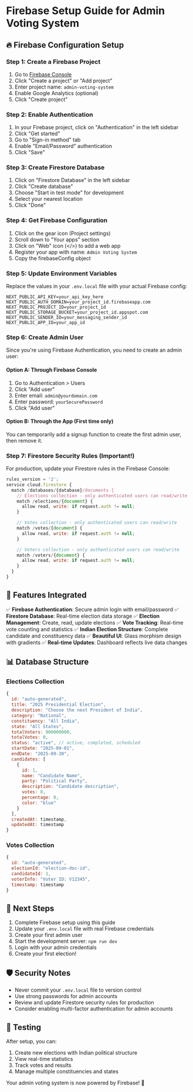 # Firebase Setup Guide for Admin Voting System

## 🔥 Firebase Configuration Setup

### Step 1: Create a Firebase Project

1. Go to [Firebase Console](https://console.firebase.google.com/)
2. Click "Create a project" or "Add project"
3. Enter project name: `admin-voting-system`
4. Enable Google Analytics (optional)
5. Click "Create project"

### Step 2: Enable Authentication

1. In your Firebase project, click on "Authentication" in the left sidebar
2. Click "Get started"
3. Go to "Sign-in method" tab
4. Enable "Email/Password" authentication
5. Click "Save"

### Step 3: Create Firestore Database

1. Click on "Firestore Database" in the left sidebar
2. Click "Create database"
3. Choose "Start in test mode" for development
4. Select your nearest location
5. Click "Done"

### Step 4: Get Firebase Configuration

1. Click on the gear icon (Project settings)
2. Scroll down to "Your apps" section
3. Click on "Web" icon (</>) to add a web app
4. Register your app with name: `Admin Voting System`
5. Copy the firebaseConfig object

### Step 5: Update Environment Variables

Replace the values in your `.env.local` file with your actual Firebase config:

```env
NEXT_PUBLIC_API_KEY=your_api_key_here
NEXT_PUBLIC_AUTH_DOMAIN=your_project_id.firebaseapp.com
NEXT_PUBLIC_PROJECT_ID=your_project_id
NEXT_PUBLIC_STORAGE_BUCKET=your_project_id.appspot.com
NEXT_PUBLIC_SENDER_ID=your_messaging_sender_id
NEXT_PUBLIC_APP_ID=your_app_id
```

### Step 6: Create Admin User

Since you're using Firebase Authentication, you need to create an admin user:

#### Option A: Through Firebase Console

1. Go to Authentication > Users
2. Click "Add user"
3. Enter email: `admin@yourdomain.com`
4. Enter password: `yourSecurePassword`
5. Click "Add user"

#### Option B: Through the App (First time only)

You can temporarily add a signup function to create the first admin user, then remove it.

### Step 7: Firestore Security Rules (Important!)

For production, update your Firestore rules in the Firebase Console:

```javascript
rules_version = '2';
service cloud.firestore {
  match /databases/{database}/documents {
    // Elections collection - only authenticated users can read/write
    match /elections/{document} {
      allow read, write: if request.auth != null;
    }

    // Votes collection - only authenticated users can read/write
    match /votes/{document} {
      allow read, write: if request.auth != null;
    }

    // Voters collection - only authenticated users can read/write
    match /voters/{document} {
      allow read, write: if request.auth != null;
    }
  }
}
```

## 🚀 Features Integrated

✅ **Firebase Authentication**: Secure admin login with email/password
✅ **Firestore Database**: Real-time election data storage
✅ **Election Management**: Create, read, update elections
✅ **Vote Tracking**: Real-time vote counting and statistics
✅ **Indian Election Structure**: Complete candidate and constituency data
✅ **Beautiful UI**: Glass morphism design with gradients
✅ **Real-time Updates**: Dashboard reflects live data changes

## 📊 Database Structure

### Elections Collection

```javascript
{
  id: "auto-generated",
  title: "2025 Presidential Election",
  description: "Choose the next President of India",
  category: "National",
  constituency: "All India",
  state: "All States",
  totalVoters: 900000000,
  totalVotes: 0,
  status: "active", // active, completed, scheduled
  startDate: "2025-09-01",
  endDate: "2025-09-30",
  candidates: [
    {
      id: 1,
      name: "Candidate Name",
      party: "Political Party",
      description: "Candidate description",
      votes: 0,
      percentage: 0,
      color: "blue"
    }
  ],
  createdAt: timestamp,
  updatedAt: timestamp
}
```

### Votes Collection

```javascript
{
  id: "auto-generated",
  electionId: "election-doc-id",
  candidateId: 1,
  voterInfo: "Voter ID: V12345",
  timestamp: timestamp
}
```

## 🔧 Next Steps

1. Complete Firebase setup using this guide
2. Update your `.env.local` file with real Firebase credentials
3. Create your first admin user
4. Start the development server: `npm run dev`
5. Login with your admin credentials
6. Create your first election!

## 🛡️ Security Notes

- Never commit your `.env.local` file to version control
- Use strong passwords for admin accounts
- Review and update Firestore security rules for production
- Consider enabling multi-factor authentication for admin accounts

## 📱 Testing

After setup, you can:

1. Create new elections with Indian political structure
2. View real-time statistics
3. Track votes and results
4. Manage multiple constituencies and states

Your admin voting system is now powered by Firebase! 🎉
